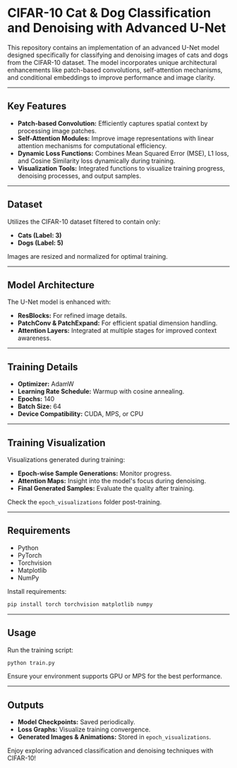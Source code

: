 # CIFAR-10 Cat & Dog Classification and Denoising with Advanced U-Net

This repository contains an implementation of an advanced U-Net model designed specifically for classifying and denoising images of cats and dogs from the CIFAR-10 dataset. The model incorporates unique architectural enhancements like patch-based convolutions, self-attention mechanisms, and conditional embeddings to improve performance and image clarity.

---

## Key Features

- **Patch-based Convolution:** Efficiently captures spatial context by processing image patches.
- **Self-Attention Modules:** Improve image representations with linear attention mechanisms for computational efficiency.
- **Dynamic Loss Functions:** Combines Mean Squared Error (MSE), L1 loss, and Cosine Similarity loss dynamically during training.
- **Visualization Tools:** Integrated functions to visualize training progress, denoising processes, and output samples.

---

## Dataset

Utilizes the CIFAR-10 dataset filtered to contain only:

- **Cats (Label: 3)**
- **Dogs (Label: 5)**

Images are resized and normalized for optimal training.

---

## Model Architecture

The U-Net model is enhanced with:
- **ResBlocks:** For refined image details.
- **PatchConv & PatchExpand:** For efficient spatial dimension handling.
- **Attention Layers:** Integrated at multiple stages for improved context awareness.

---

## Training Details

- **Optimizer:** AdamW
- **Learning Rate Schedule:** Warmup with cosine annealing.
- **Epochs:** 140
- **Batch Size:** 64
- **Device Compatibility:** CUDA, MPS, or CPU

---

## Training Visualization

Visualizations generated during training:
- **Epoch-wise Sample Generations:** Monitor progress.
- **Attention Maps:** Insight into the model's focus during denoising.
- **Final Generated Samples:** Evaluate the quality after training.

Check the `epoch_visualizations` folder post-training.

---

## Requirements

- Python
- PyTorch
- Torchvision
- Matplotlib
- NumPy

Install requirements:
```bash
pip install torch torchvision matplotlib numpy
```

---

## Usage

Run the training script:

```bash
python train.py
```

Ensure your environment supports GPU or MPS for the best performance.

---

## Outputs

- **Model Checkpoints:** Saved periodically.
- **Loss Graphs:** Visualize training convergence.
- **Generated Images & Animations:** Stored in `epoch_visualizations`.


Enjoy exploring advanced classification and denoising techniques with CIFAR-10!
